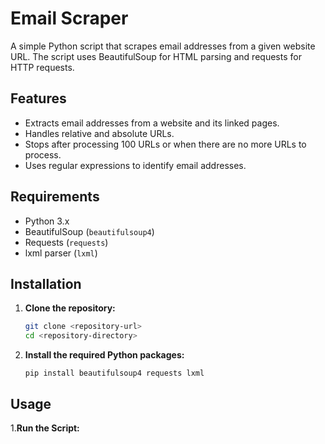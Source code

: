 # Email Scraper

A simple Python script that scrapes email addresses from a given website URL. The script uses BeautifulSoup for HTML parsing and requests for HTTP requests.

## Features

- Extracts email addresses from a website and its linked pages.
- Handles relative and absolute URLs.
- Stops after processing 100 URLs or when there are no more URLs to process.
- Uses regular expressions to identify email addresses.

## Requirements

- Python 3.x
- BeautifulSoup (`beautifulsoup4`)
- Requests (`requests`)
- lxml parser (`lxml`)

## Installation

1. **Clone the repository:**

   ```bash
   git clone <repository-url>
   cd <repository-directory>

2. **Install the required Python packages:**
   ```ssh
   pip install beautifulsoup4 requests lxml

## Usage

1.**Run the Script:**
   ```ssh
   
